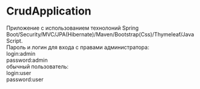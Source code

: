 # CrudApplication

Приложение с использованием технолоний Spring Boot/Security/MVC/JPA(Hibernate)/Maven/Bootstrap(Css)/Thymeleaf/JavaScript.      
Пароль и логин для входа c правами администратора:      
login:admin    
password:admin   
обычный пользователь:              
login:user      
password:user    
 
